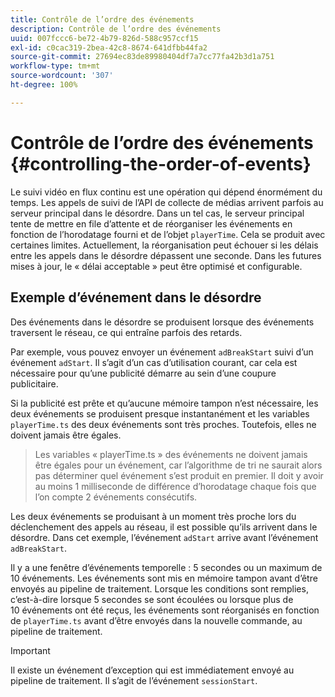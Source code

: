 ```yaml
---
title: Contrôle de l’ordre des événements
description: Contrôle de l’ordre des événements
uuid: 007fccc6-be72-4b79-826d-588c957ccf15
exl-id: c0cac319-2bea-42c8-8674-641dfbb44fa2
source-git-commit: 27694ec83de89980404df7a7cc77fa42b3d1a751
workflow-type: tm+mt
source-wordcount: '307'
ht-degree: 100%

---
```


# Contrôle de l’ordre des événements {#controlling-the-order-of-events}

Le suivi vidéo en flux continu est une opération qui dépend énormément du temps. Les appels de suivi de l’API de collecte de médias arrivent parfois au serveur principal dans le désordre. Dans un tel cas, le serveur principal tente de mettre en file d’attente et de réorganiser les événements en fonction de l’horodatage fourni et de l’objet `playerTime`.  Cela se produit avec certaines limites. Actuellement, la réorganisation peut échouer si les délais entre les appels dans le désordre dépassent une seconde. Dans les futures mises à jour, le « délai acceptable » peut être optimisé et configurable.

## Exemple d’événement dans le désordre

Des événements dans le désordre se produisent lorsque des événements traversent le réseau, ce qui entraîne parfois des retards.

Par exemple, vous pouvez envoyer un événement `adBreakStart` suivi d’un événement `adStart`. Il s’agit d’un cas d’utilisation courant, car cela est nécessaire pour qu’une publicité démarre au sein d’une coupure publicitaire.

Si la publicité est prête et qu’aucune mémoire tampon n’est nécessaire, les deux événements se produisent presque instantanément et les variables `playerTime.ts` des deux événements sont très proches. Toutefois, elles ne doivent jamais être égales.

> Les variables « playerTime.ts » des événements ne doivent jamais être égales pour un événement, car l’algorithme de tri ne saurait alors pas déterminer quel événement s’est produit en premier. Il doit y avoir au moins 1 milliseconde de différence d’horodatage chaque fois que l’on compte 2 événements consécutifs.

Les deux événements se produisant à un moment très proche lors du déclenchement des appels au réseau, il est possible qu’ils arrivent dans le désordre. Dans cet exemple, l’événement `adStart` arrive avant l’événement `adBreakStart`.


Il y a une fenêtre d’événements temporelle : 5 secondes ou un maximum de 10 événements. Les événements sont mis en mémoire tampon avant d’être envoyés au pipeline de traitement. Lorsque les conditions sont remplies, c’est-à-dire lorsque 5 secondes se sont écoulées ou lorsque plus de 10 événements ont été reçus, les événements sont réorganisés en fonction de `playerTime.ts` avant d’être envoyés dans la nouvelle commande, au pipeline de traitement.

>[!IMPORTANT]
>
>Il existe un événement d’exception qui est immédiatement envoyé au pipeline de traitement. Il s’agit de l’événement `sessionStart`.
